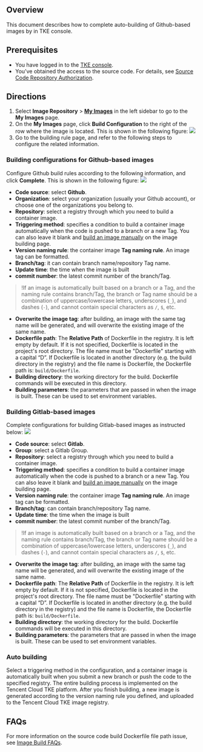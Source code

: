 ## Overview
This document describes how to complete auto-building of Github-based images by in TKE console.

## Prerequisites
- You have logged in to the [TKE console](https://console.cloud.tencent.com/tke2).
- You’ve obtained the access to the source code. For details, see [Source Code Repository Authorization](https://intl.cloud.tencent.com/document/product/457/35656).

## Directions
1. Select **Image Repository** > **[My Images](https://console.cloud.tencent.com/tke2/registry/user)** in the left sidebar to go to the **My Images** page.
2. On the **My Images** page, click **Build Configuration** to the right of the row where the image is located. This is shown in the following figure:
![](https://main.qcloudimg.com/raw/7ceff861b8e66a1f025fdacc89908a1b.png)
3. Go to the building rule page, and refer to the following steps to configure the related information.

### Building configurations for Github-based images
Configure Github build rules according to the following information, and click **Complete**. This is shown in the following figure:
![](https://main.qcloudimg.com/raw/843bd3a5889ec6d601224973631bb567.png)

 - **Code source**: select **Github**.
 - **Organization**: select your organization (usually your Github account), or choose one of the organizations you belong to.
 - **Repository**: select a registry through which you need to build a container image.
 - **Triggering method**: specifies a condition to build a container image automatically when the code is pushed to a branch or a new Tag. You can also leave it blank and [build an image manually](https://cloud.tencent.com/document/product/1141/50342#.E6.89.8B.E5.8A.A8.E6.9E.84.E5.BB.BA) on the image building page.
 - **Version naming rule**: the container image **Tag naming rule**. An image tag can be formatted.
  - **Branch/tag**: it can contain branch name/repository Tag name.
  - **Update time**: the time when the image is built
  - **commit number**: the latest commit number of the branch/Tag.
 >!If an image is automatically built based on a branch or a Tag, and the naming rule contains branch/Tag, the branch or Tag name should be a combination of uppercase/lowercase letters, underscores (`_`), and dashes (`-`), and cannot contain special characters as `/`, `$`, etc.
 >
 - **Overwrite the image tag**: after building, an image with the same tag name will be generated, and will overwrite the existing image of the same name.
 - **Dockerfile path**: The **Relative Path** of Dockerfile in the registry. It is left empty by default. If it is not specified, Dockerfile is located in the project's root directory. The file name must be "Dockerfile" starting with a capital “D”. If Dockerfile is located in another directory (e.g. the build directory in the registry) and the file name is Dockerfile, the Dockerfile path is: `build/Dockerfile`.
 - **Building directory**: the working directory for the build. Dockerfile commands will be executed in this directory.
 - **Building parameters**: the parameters that are passed in when the image is built. These can be used to set environment variables.


### Building Gitlab-based images
Complete configurations for building Gitlab-based images as instructed below:
![](https://main.qcloudimg.com/raw/5dd910649ef3fee0b10d93800a9f2985.png)

- **Code source**: select **Gitlab**.
- **Group**: select a Gitlab Group.
- **Repository**: select a registry through which you need to build a container image.
- **Triggering method**: specifies a condition to build a container image automatically when the code is pushed to a branch or a new Tag. You can also leave it blank and [build an image manually](https://cloud.tencent.com/document/product/1141/50342#.E6.89.8B.E5.8A.A8.E6.9E.84.E5.BB.BA) on the image building page.
- **Version naming rule**: the container image **Tag naming rule**. An image tag can be formatted.
 - **Branch/tag**: can contain branch/repository Tag name.
 - **Update time**: the time when the image is built
 - **commit number**: the latest commit number of the branch/Tag.
 >!If an image is automatically built based on a branch or a Tag, and the naming rule contains branch/Tag, the branch or Tag name should be a combination of uppercase/lowercase letters, underscores (`_`), and dashes (`-`), and cannot contain special characters as `/`, `$`, etc.
 >
- **Overwrite the image tag**: after building, an image with the same tag name will be generated, and will overwrite the existing image of the same name.
- **Dockerfile path**: The **Relative Path** of Dockerfile in the registry. It is left empty by default. If it is not specified, Dockerfile is located in the project's root directory. The file name must be "Dockerfile" starting with a capital “D”. If Dockerfile is located in another directory (e.g. the build directory in the registry) and the file name is Dockerfile, the Dockerfile path is: `build/Dockerfile`.
- **Building directory**: the working directory for the build. Dockerfile commands will be executed in this directory.
- **Building parameters**: the parameters that are passed in when the image is built. These can be used to set environment variables.


### Auto building
Select a triggering method in the configuration, and a container image is automatically built when you submit a new branch or push the code to the specified registry. The entire building process is implemented on the Tencent Cloud TKE platform. After you finish building, a new image is generated according to the version naming rule you defined, and uploaded to the Tencent Cloud TKE image registry.


## FAQs
For more information on the source code build Dockerfile file path issue, see [Image Build FAQs](https://intl.cloud.tencent.com/document/product/457/6785).


